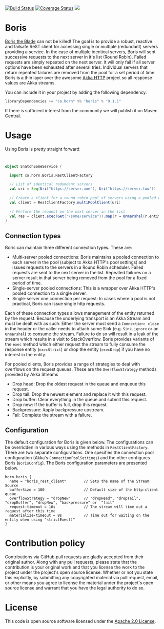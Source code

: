 [![Build Status](https://travis-ci.org/8eo/boris.svg?branch=development)](https://travis-ci.org/8eo/boris)
[![Coverage Status](https://coveralls.io/repos/github/8eo/boris/badge.svg?branch=development)](https://coveralls.io/github/8eo/boris?branch=development)
[<img src="https://img.shields.io/badge/horn-%3EBoris%E2%80%85the%E2%80%85Blade-green.svg">](https://horn.co/%3EBoris%E2%80%85the%E2%80%85Blade)

# Boris #
[Boris the Blade](https://en.wikipedia.org/wiki/Snatch_(film)) can not be killed! The goal is to 
provide a robust, reactive and failsafe ReST client for accessing single or  multiple (redundant) 
servers providing a service. In the case of multiple identical servers, Boris will sent successive 
requests to the next server in it's list (Round Robin). Failed requests are simply repeated on the 
next server. It will only fail if all server options have been exhausted after several tries. 
Individual servers that return repeated failures are removed from the pool for a set 
period of time. Boris is a thin layer over the awesome 
[Akka HTTP](http://doc.akka.io/docs/akka-http/current/scala.html) project so all response values 
are Akka streams.

You can include it in your project by adding the following dependency:
```scala
libraryDependencies += "co.horn" %% "boris" % "0.1.1"
```

If there is sufficient interest from the community we will publish it on Maven Central.

# Usage
Using Boris is pretty straight forward:

```scala


object SnatchSomeService {

  import co.horn.Boris.RestClientFactory
  
  // List of identical redundant servers
  val uri = Seq(Uri("https://server.one"), Uri("https://server.two"))
  
  // Create a client for a round robin pool of servers using a pooled connection to each server
  val client = RestClientFactory.multiPoolClient(uri)
  
  // Perform the request on the next server in the list
  val res = client.exec(Get("/some/service")).map(r ⇒ Unmarshal(r.entity).to[String])
}
```

## Connection types
Boris can maintain three different connection types. These are:

* Multi-server pooled connections: Boris maintains a pooled connection to each server in the pool
(subject to Akka HTTP's pool settings) and issues requests to the servers in a Round Robin scheduler. 
Failed requests are sent to the next server in the list. Repeated failures on a server result in that
server being removed from the pool for a fixed period of time.
* Single-server pooled connections: This is a wrapper over Akka HTTP's pooled connection to a single 
server.
* Single-server one connection per request: In cases where a pool is not practical, Boris can
issue single http requests.

Each of these connection types allows management of the entity returned by the request. Because
the underlying transport is an Akka Stream and must be dealt with as such. Either the server 
must send a `Connection: close` in the header or the caller needs to attach some Sink (e.g. 
`Sink.ignore` or an `Unmarshal`) to consume the stream. Failure to do so will result in a leak
of the stream which results in a visit to StackOverflow. Boris provides variants of the `exec` 
method which either request the stream to fully consume the response entity (`execStrict`) or
drop the entity (`execDrop`) if you have no interest in the entity.

For pooled clients, Boris provides a range of strategies to deal with overflows on the request
queues. These are the `OverflowStrategy` methods provided by Akka Streams

* Drop head: Drop the oldest request in the queue and enqueue this request.
* Drop tail: Drop the newest element and replace it with this request.
* Drop buffer: Clear everything in the queue and submit this request.
* Drop new: If the buffer is full, drop this request.
* Backpressure: Apply backpressure upstream.
* Fail: Complete the stream with a failure.

## Configuration ##

The default configuration for Boris is given below. The configurations can be overridden
in various ways using the methods in `RestClientFactory`. There are two separate configurations. 
One specifies the connection pool configuration (Akka's `ConnectionPoolSettings`) and the other configures
Boris (`BorisConfig`). The Boris configuration parameters are presented below.

```hocon
horn.boris {
  name = "boris_rest_client"        // Sets the name of the Stream Source
  bufferSize = 100                  // Default size of the http-client queue.
  overflowStrategy = "dropNew"      // "dropHead", "dropTail", "dropBuffer", "dropNew", "backpressure" or  "fail"
  request-timeout = 10s             // The stream will time out a request after this time
  materialize-timeout = 8s          // Time out for waiting on the entity when using "strictExec()"
}
```



# Contribution policy #

Contributions via GitHub pull requests are gladly accepted from their original
author. Along with any pull requests, please state that the contribution is your
original work and that you license the work to the project under the project's
open source license. Whether or not you state this explicitly, by submitting any
copyrighted material via pull request, email, or other means you agree to
license the material under the project's open source license and warrant that
you have the legal authority to do so.

# License #

This code is open source software licensed under the [Apache 2.0 License]("http://www.apache.org/licenses/LICENSE-2.0.html").
